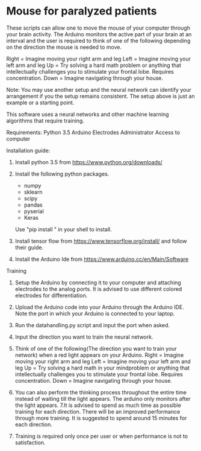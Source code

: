 # Mouse for paralyzed patients
These scripts can allow one to move the mouse of your computer through your brain activity. The Arduino monitors the active part of your brain at an interval and the user is required to think of one of the following depending on the direction the mouse is needed to move.

Right = Imagine moving your right arm and leg
Left = Imagine moving your left arm and leg
Up = Try solving a hard math problem or anything that intellectually challenges you to stimulate your frontal lobe. Requires concentration.
Down = Imagine navigating through your house.

 Note: You may use another setup and the neural network can identify your arrangement if you the setup remains consistent. The setup above is just an example or a starting point.

This software uses a neural networks and other machine learning algorithms that require training.

Requirements:
Python 3.5
Arduino
Electrodes
Administrator Access to computer

Installation guide:
1. Install python 3.5 from https://www.python.org/downloads/
2. Install the following python packages.
	* numpy
	* sklearn
	* scipy
	* pandas
	* pyserial
	* Keras

	Use "pip install <Package Name>" in your shell to install.

3. Install tensor flow from https://www.tensorflow.org/install/ and follow their guide.
4. Install the Arduino Ide from https://www.arduino.cc/en/Main/Software

Training
1. Setup the Arduino by connecting it to your computer and attaching electrodes to the analog ports. It is advised to use different colored electrodes for differentiation.
2. Upload the Arduino code into your Arduino through the Arduino IDE. Note the port in which your Arduino is connected to your laptop.
3. Run the datahandling.py script and input the port when asked.
4. Input the direction you want to train the neural network.
5. Think of one of the following(The direction you want to train your network) when a red light appears on your Arduino.
	Right = Imagine moving your right arm and leg
	Left = Imagine moving your left arm and leg
	Up = Try solving a hard math in your mindproblem or anything that intellectually challenges you to stimulate your frontal lobe. Requires concentration.
	Down = Imagine navigating through your house.
	
6. You can also perform the thinking process throughout the entire time instead of waiting till the light appears. The arduino only monitors after the light appears.
7.It is advised to spend as much time as possible training for each direction. There will be an improved performance through more training. It is suggested to spend around 15 minutes for each direction.
8. Training is required only once per user or when performance is not to satisfaction.
